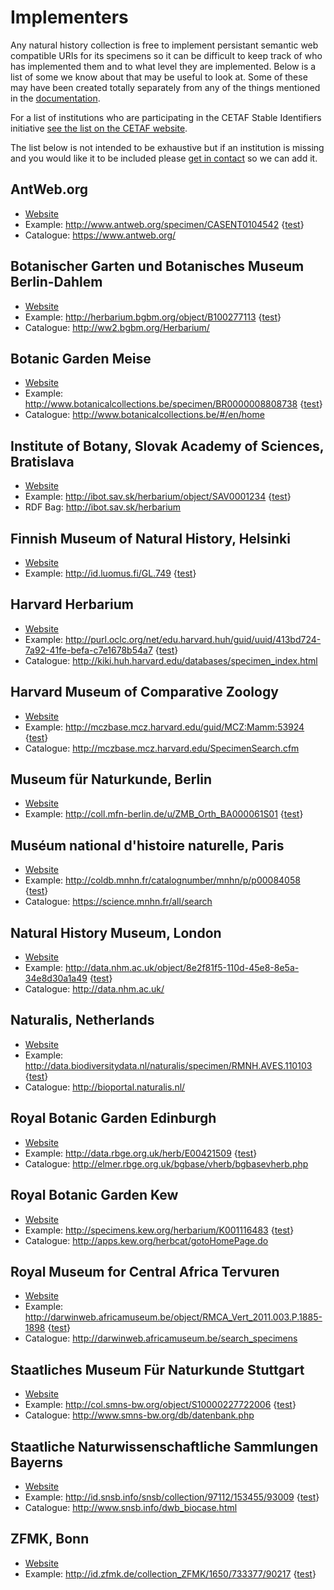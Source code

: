 # Implementers

Any natural history collection is free to implement persistant semantic web compatible
URIs for its specimens so it can be difficult to keep track of who has implemented them and 
to what level they are implemented. Below is a list of some we know about that 
may be useful to look at. Some of these may have been created totally separately
from any of the things mentioned in the
<a href="md.php?q=documentation">documentation</a>.

For a list of institutions who are participating in the CETAF Stable Identifiers initiative 
[see the list on the CETAF website](http://cetaf.org/cetaf-stable-identifiers).

The list below is not intended to be exhaustive but if an institution is missing 
and you would like it to be included please [get in contact](/md.php?q=contact)
so we can add it.

## AntWeb.org
* [Website](https://www.antweb.org)
* Example: <http://www.antweb.org/specimen/CASENT0104542> {[test](/index.php?uri=http://www.antweb.org/specimen/CASENT0104542)}
* Catalogue: <https://www.antweb.org/>

## Botanischer Garten und Botanisches Museum Berlin-Dahlem
* [Website](http://bgbm.org/en)
* Example: <http://herbarium.bgbm.org/object/B100277113> {[test](/index.php?uri=http://herbarium.bgbm.org/object/B100277113)}
* Catalogue: <http://ww2.bgbm.org/Herbarium/>

## Botanic Garden Meise
* [Website](http://www.plantentuinmeise.be/)
* Example: <http://www.botanicalcollections.be/specimen/BR0000008808738> {[test](/index.php?uri=http://www.botanicalcollections.be/specimen/BR0000008808738)}
* Catalogue: <http://www.botanicalcollections.be/#/en/home>

## Institute of Botany, Slovak Academy of Sciences, Bratislava
* [Website](http://ibot.sav.sk/)
* Example: <http://ibot.sav.sk/herbarium/object/SAV0001234> {[test](/index.php?uri=http://ibot.sav.sk/herbarium/object/SAV0001234)}
* RDF Bag: <http://ibot.sav.sk/herbarium>

## Finnish Museum of Natural History, Helsinki
* [Website](https://www.luomus.fi/)
* Example: <http://id.luomus.fi/GL.749> {[test](index.php?uri=http://id.luomus.fi/GL.749)}

## Harvard Herbarium
* [Website](http://huh.harvard.edu/)
* Example: <http://purl.oclc.org/net/edu.harvard.huh/guid/uuid/413bd724-7a92-41fe-befa-c7e1678b54a7> {[test](index.php?uri=http://purl.oclc.org/net/edu.harvard.huh/guid/uuid/413bd724-7a92-41fe-befa-c7e1678b54a7)}
* Catalogue: <http://kiki.huh.harvard.edu/databases/specimen_index.html>

## Harvard Museum of Comparative Zoology
* [Website](http://www.mcz.harvard.edu/)
* Example: <http://mczbase.mcz.harvard.edu/guid/MCZ:Mamm:53924> {[test](index.php?uri=http://mczbase.mcz.harvard.edu/guid/MCZ:Mamm:53924)}
* Catalogue: <http://mczbase.mcz.harvard.edu/SpecimenSearch.cfm>

## Museum für Naturkunde, Berlin
* [Website](http://www.naturkundemuseum-berlin.de/)
* Example: <http://coll.mfn-berlin.de/u/ZMB_Orth_BA000061S01> {[test](/index.php?uri=http://coll.mfn-berlin.de/u/ZMB_Orth_BA000061S01)}

## Muséum national d'histoire naturelle, Paris
* [Website](http://www.mnhn.fr/)
* Example: <http://coldb.mnhn.fr/catalognumber/mnhn/p/p00084058> {[test](/index.php?uri=http://coldb.mnhn.fr/catalognumber/mnhn/p/p00084058)}
* Catalogue: <https://science.mnhn.fr/all/search>

## Natural History Museum, London
* [Website](http://www.nhm.ac.uk/)
* Example: <http://data.nhm.ac.uk/object/8e2f81f5-110d-45e8-8e5a-34e8d30a1a49> {[test](index.php?uri=http://data.nhm.ac.uk/object/8e2f81f5-110d-45e8-8e5a-34e8d30a1a49)}
* Catalogue: <http://data.nhm.ac.uk/>

## Naturalis, Netherlands
* [Website](http://www.naturalis.nl/)
* Example: <http://data.biodiversitydata.nl/naturalis/specimen/RMNH.AVES.110103> {[test](/index.php?uri=http://data.biodiversitydata.nl/naturalis/specimen/RMNH.AVES.110103)}
* Catalogue: <http://bioportal.naturalis.nl/>

## Royal Botanic Garden Edinburgh
* [Website](http://www.rbge.org.uk)
* Example: <http://data.rbge.org.uk/herb/E00421509> {[test](/index.php?uri=http://data.rbge.org.uk/herb/E00421509)}
* Catalogue: <http://elmer.rbge.org.uk/bgbase/vherb/bgbasevherb.php>

## Royal Botanic Garden Kew
* [Website](http://www.rbgkew.org.uk)
* Example: <http://specimens.kew.org/herbarium/K001116483> {[test](/index.php?uri=http://specimens.kew.org/herbarium/K001116483)}
* Catalogue: <http://apps.kew.org/herbcat/gotoHomePage.do>
 
## Royal Museum for Central Africa Tervuren
* [Website](http://www.africamuseum.be/)
* Example: <http://darwinweb.africamuseum.be/object/RMCA_Vert_2011.003.P.1885-1898> {[test](/index.php?uri=http://darwinweb.africamuseum.be/object/RMCA_Vert_2011.003.P.1885-1898)}
* Catalogue: <http://darwinweb.africamuseum.be/search_specimens>

## Staatliches Museum Für Naturkunde Stuttgart
* [Website](http://www.naturkundemuseum-bw.de/)
* Example: <http://col.smns-bw.org/object/S10000227722006> {[test](/index.php?uri=http://col.smns-bw.org/object/S10000227722006)}
* Catalogue: <http://www.smns-bw.org/db/datenbank.php>

## Staatliche Naturwissenschaftliche Sammlungen Bayerns
* [Website](http://www.snsb.info/)
* Example: <http://id.snsb.info/snsb/collection/97112/153455/93009> {[test](/index.php?uri=http://id.snsb.info/snsb/collection/97112/153455/93009)}
* Catalogue: <http://www.snsb.info/dwb_biocase.html>

## ZFMK, Bonn
* [Website](https://www.zfmk.de)
* Example: <http://id.zfmk.de/collection_ZFMK/1650/733377/90217> {[test](/index.php?uri=http://id.zfmk.de/collection_ZFMK/1650/733377/90217)}


